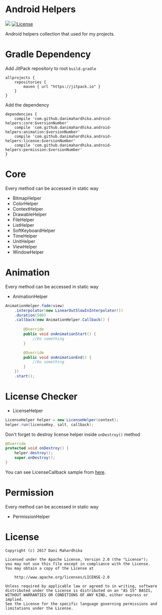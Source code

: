 # Android Helpers
[![](https://jitpack.io/v/danimahardhika/android-helpers.svg)](https://jitpack.io/#danimahardhika/android-helpers) [![License](https://img.shields.io/badge/License-Apache%202.0-blue.svg)](https://opensource.org/licenses/Apache-2.0) 

Android helpers collection that used for my projects.

# Gradle Dependency
Add JitPack repository to root ```build.gradle```
```Gradle
allprojects {
    repositories {
        maven { url "https://jitpack.io" }
    }
}
```
Add the dependency
```Gradle
dependencies {
    compile 'com.github.danimahardhika.android-helpers:core:$versionNumber'
    compile 'com.github.danimahardhika.android-helpers:animation:$versionNumber'
    compile 'com.github.danimahardhika.android-helpers:license:$versionNumber'
    compile 'com.github.danimahardhika.android-helpers:permission:$versionNumber'
}
```

# Core
Every method can be accessed in static way
* BitmapHelper
* ColorHelper
* ContextHelper
* DrawableHelper
* FileHelper
* ListHelper
* SoftKeyboardHelper
* TimeHelper
* UnitHelper
* ViewHelper
* WindowHelper

# Animation
Every method can be accessed in static way
* AnimationHelper
```java
AnimationHelper.fade(view)
    .interpolator(new LinearOutSlowInInterpolator())
    .duration(500)
    .callback(new AnimationHelper.Callback() {
    
        @Override
        public void onAnimationStart() {
            //Do something
        }

        @Override
        public void onAnimationEnd() {
            //Do something
        }
    })
    .start();
```

# License Checker
* LicenseHelper
```java
LicenseHelper helper = new LicenseHelper(context);
helper.run(licenseKey, salt, callback);
```
Don't forget to destroy license helper inside `onDestroy()` method
```java
@Override
protected void onDestroy() {
    helper.destroy();
    super.onDestroy();
}
```

You can see LicenseCallback sample from [here](https://github.com/danimahardhika/wallpaperboard/blob/master/library/src/main/java/com/dm/wallpaper/board/helpers/LicenseCallbackHelper.java).

# Permission
Every method can be accessed in static way
* PermissionHelper

# License
```
Copyright (c) 2017 Dani Mahardhika

Licensed under the Apache License, Version 2.0 (the "License");
you may not use this file except in compliance with the License.
You may obtain a copy of the License at

    http://www.apache.org/licenses/LICENSE-2.0

Unless required by applicable law or agreed to in writing, software
distributed under the License is distributed on an "AS IS" BASIS,
WITHOUT WARRANTIES OR CONDITIONS OF ANY KIND, either express or implied.
See the License for the specific language governing permissions and
limitations under the License.
```
